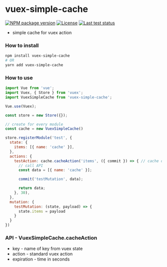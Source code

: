 # vuex-simple-cache

[![NPM package version][npm]](https://www.npmjs.com/package/@vencakrecl/vuex-simple-cache)
[![License][license]](https://github.com/VencaKrecl/vuex-simple-cache/blob/master/LICENSE)
[![Last test status][ci]](https://github.com/VencaKrecl/vuex-simple-cache/actions?query=workflow%3ACI)

* simple cache for vuex action

### How to install
```bash
npm install vuex-simple-cache
# OR
yarn add vuex-simple-cache
```

### How to use
```js
import Vue from 'vue';
import Vuex, { Store } from 'vuex';
import VuexSimpleCache from 'vuex-simple-cache';

Vue.use(Vuex);

const store = new Store({});

// create for every module
const cache = new VuexSimpleCache()

store.registerModule('test', {
  state: {
    items: [{ name: 'cache' }],
  },
  actions: {
    testAction: cache.cacheAction('items', ({ commit }) => { // cache data for 30 seconds
      // call API
      const data = [{ name: 'cache' }];

      commit('testMutation', data);

      return data;
    }, 30),
  },
  mutation: {
    testMutation: (state, payload) => {
      state.items = payload
    } 
  }
})
```

### API - VuexSimpleCache.cacheAction
* key - name of key from vuex state
* action - standard vuex action
* expiration - time in seconds 

[npm]: https://img.shields.io/npm/v/@vencakrecl/vuex-simple-cache.svg?style=flat-square
[license]: https://img.shields.io/npm/l/@vencakrecl/vuex-simple-cache.svg?style=flat-square
[ci]: https://img.shields.io/github/workflow/status/VencaKrecl/vuex-simple-cache/CI